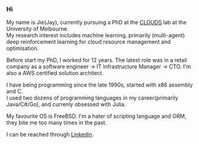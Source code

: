 ### Hi
My name is Jie(Jay), currently pursuing a PhD at the [CLOUDS](http://www.cloudbus.org) lab at the University of Melbourne.  
My research interest includes machine learning, primarily (multi-agent) deep reinforcement learning for cloud resource management and optimisation.  

Before start my PhD, I worked for 12 years. The latest role was in a retail company as a software engineer -> IT Infrastructure Manager -> CTO. I'm also a AWS certified solution architect.

I have being programming since the late 1990s, started with x86 assembly and C.  
I used two dozens of programming languages in my career(primarily Java/C#/Go), and currenly obsessed with Julia.   

My favourite OS is FreeBSD.
I'm a hater of scripting language and ORM, they bite me too many times in the past.

I can be reached through [Linkedin](https://www.linkedin.com/in/jie-zhao-64843765).


<!-- [![Jie's GitHub stats](https://github-readme-stats.vercel.app/api?username=jie-jay&count_private=true&theme=github_dark)](https://github.com/jie-jay)   
 [![Top Langs](https://github-readme-stats.vercel.app/api/top-langs/?username=jie-jay&langs_count=8&layout=compact&theme=github_dark)](https://github.com/jie-jay) -->



<!--
**jie-jay/jie-jay** is a ✨ _special_ ✨ repository because its `README.md` (this file) appears on your GitHub profile.

Here are some ideas to get you started:

- 🔭 I’m currently working on ...
- 🌱 I’m currently learning ...
- 👯 I’m looking to collaborate on ...
- 🤔 I’m looking for help with ...
- 💬 Ask me about ...
- 📫 How to reach me: ...
- 😄 Pronouns: ...
- ⚡ Fun fact: ...
-->
